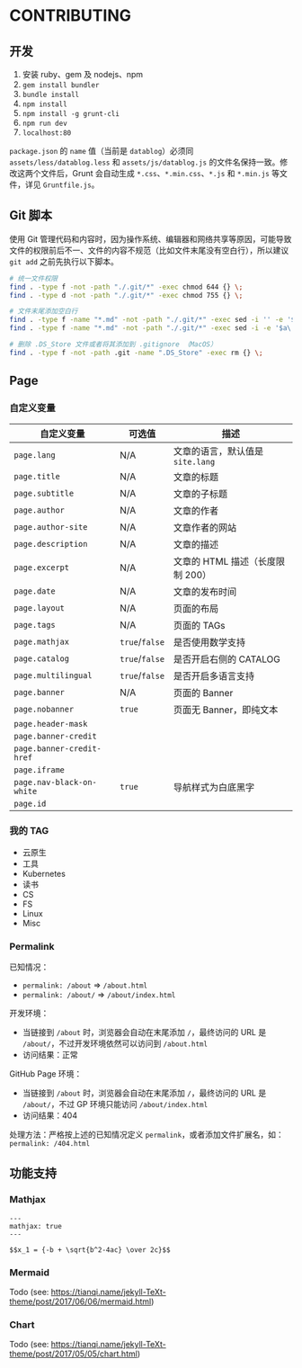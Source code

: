 # CONTRIBUTING

## 开发

1. 安装 ruby、gem 及 nodejs、npm
2. `gem install bundler`
3. `bundle install`
4. `npm install`
5. `npm install -g grunt-cli`
6. `npm run dev`
7. `localhost:80`

`package.json` 的 `name` 值（当前是 `datablog`）必须同 `assets/less/datablog.less` 和 `assets/js/datablog.js` 的文件名保持一致。修改这两个文件后，Grunt 会自动生成 `*.css`、`*.min.css`、`*.js` 和 `*.min.js` 等文件，详见 `Gruntfile.js`。

## Git 脚本

使用 Git 管理代码和内容时，因为操作系统、编辑器和网络共享等原因，可能导致文件的权限前后不一、文件的内容不规范（比如文件末尾没有空白行），所以建议 `git add` 之前先执行以下脚本。

```sh
# 统一文件权限
find . -type f -not -path "./.git/*" -exec chmod 644 {} \;
find . -type d -not -path "./.git/*" -exec chmod 755 {} \;

# 文件末尾添加空白行
find . -type f -name "*.md" -not -path "./.git/*" -exec sed -i '' -e '$a\' {} \; # macOS
find . -type f -name "*.md" -not -path "./.git/*" -exec sed -i -e '$a\' {} \;    # Linux

# 删除 .DS_Store 文件或者将其添加到 .gitignore （MacOS）
find . -type f -not -path .git -name ".DS_Store" -exec rm {} \;
```

## Page

### 自定义变量

| 自定义变量                | 可选值         | 描述                             |
| ------------------------- | -------------- | -------------------------------- |
| `page.lang`               | N/A            | 文章的语言，默认值是 `site.lang` |
| `page.title`              | N/A            | 文章的标题                       |
| `page.subtitle`           | N/A            | 文章的子标题                     |
| `page.author`             | N/A            | 文章的作者                       |
| `page.author-site`        | N/A            | 文章作者的网站                   |
| `page.description`        | N/A            | 文章的描述                       |
| `page.excerpt`            | N/A            | 文章的 HTML 描述（长度限制 200） |
| `page.date`               | N/A            | 文章的发布时间                   |
| `page.layout`             | N/A            | 页面的布局                       |
| `page.tags`               | N/A            | 页面的 TAGs                      |
| `page.mathjax`            | `true`/`false` | 是否使用数学支持                 |
| `page.catalog`            | `true`/`false` | 是否开启右侧的 CATALOG           |
| `page.multilingual`       | `true`/`false` | 是否开启多语言支持               |
| `page.banner`             | N/A            | 页面的 Banner                    |
| `page.nobanner`           | `true`         | 页面无 Banner，即纯文本          |
| `page.header-mask`        |                |                                  |
| `page.banner-credit`      |                |                                  |
| `page.banner-credit-href` |                |                                  |
| `page.iframe`             |                |                                  |
| `page.nav-black-on-white` | `true`         | 导航样式为白底黑字               |
| `page.id`                 |                |                                  |

### 我的 TAG

* 云原生
* 工具
* Kubernetes
* 读书
* CS
* FS
* Linux
* Misc

### Permalink

已知情况：

* `permalink: /about`  => `/about.html`
* `permalink: /about/` => `/about/index.html`

开发环境：

* 当链接到 `/about` 时，浏览器会自动在末尾添加 `/`，最终访问的 URL 是 `/about/`，不过开发环境依然可以访问到 `/about.html`
* 访问结果：正常

GitHub Page 环境：

* 当链接到 `/about` 时，浏览器会自动在末尾添加 `/`，最终访问的 URL 是 `/about/`，不过 GP 环境只能访问 `/about/index.html`
* 访问结果：404

处理方法：严格按上述的已知情况定义 `permalink`，或者添加文件扩展名，如：`permalink: /404.html`

## 功能支持

### Mathjax

```mardown
---
mathjax: true
---

$$x_1 = {-b + \sqrt{b^2-4ac} \over 2c}$$
```

### Mermaid

Todo
(see: <https://tianqi.name/jekyll-TeXt-theme/post/2017/06/06/mermaid.html>)

### Chart

Todo
(see: <https://tianqi.name/jekyll-TeXt-theme/post/2017/05/05/chart.html>)
